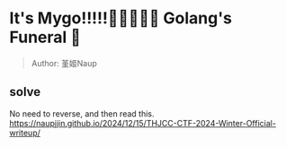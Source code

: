 # It's Mygo!!!!!🎤🎸🎸🥁🎸 Golang's Funeral 🎹
> Author: 堇姬Naup

## solve
No need to reverse, and then read this.
https://naupjjin.github.io/2024/12/15/THJCC-CTF-2024-Winter-Official-writeup/

